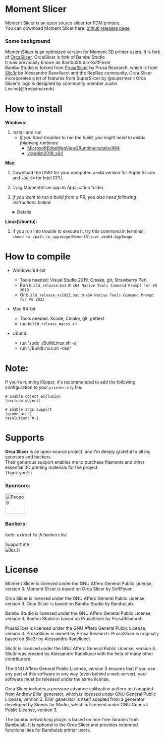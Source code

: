# Moment Slicer     
Moment Slicer is an open source slicer for FDM printers.   
You can download Moment Slicer here: [github releases page](https://github.com/MOMENT3D/MomentSlicer/releases/).    

### Some background
MomentSlicer is an optimized version for Moment 3D printer users. It is fork of [OrcaSlicer](https://github.com/SoftFever/OrcaSlicer). 
OrcaSlicer is fork of Bambu Studio  
It was previously known as BambuStudio-SoftFever  
Bambu Studio is forked from [PrusaSlicer](https://github.com/prusa3d/PrusaSlicer) by Prusa Research, which is from [Slic3r](https://github.com/Slic3r/Slic3r) by Alessandro Ranellucci and the RepRap community. 
Orca Slicer incorporates a lot of features from SuperSlicer by @supermerill
Orca Slicer's logo is designed by community member Justin Levine(@freejstnalxndr)  

# How to install
**Windows**: 
1.  Install and run  
    - *If you have troubles to run the build, you might need to install following runtimes:*
      - [MicrosoftEdgeWebView2RuntimeInstallerX64](https://github.com/SoftFever/BambuStudio-SoftFever/releases/download/v1.0.10-sf2/MicrosoftEdgeWebView2RuntimeInstallerX64.exe)  
      - [vcredist2019_x64](https://github.com/SoftFever/BambuStudio-SoftFever/releases/download/v1.0.10-sf2/vcredist2019_x64.exe)  

**Mac**:
1. Download the DMG for your computer: `arm64` version for Apple Silicon and `x86_64` for Intel CPU.  
2. Drag MomentSlicer.app to Application folder. 
3. *If you want to run a build from a PR, you also need following instructions bellow*  
    <details quarantine>
    - Option 1 (You only need to do this once. After that the app can be oppened normally.):
      - Step 1: Hold _cmd_ and right click the app, from the context menu choose **Open**.
      - Step 2: A warning window will pop up, click _Open_  
      
    - Option 2:  
      Execute this command in terminal: `xattr -dr com.apple.quarantine /Applications/MomentSlicer.app`
      ```console
          softfever@mac:~$ xattr -dr com.apple.quarantine /Applications/MomentSlicer.app
      ``` 
    </details>
    
**Linux(Ubuntu)**:
 1. If you run into trouble to execute it, try this command in terminal:  
    `chmod +x /path_to_appimage/MomentSlicer_ubu64.AppImage`
# How to compile
- Windows 64-bit  
  - Tools needed: Visual Studio 2019, Cmake, git, Strawberry Perl.
  - Run `build_release.bat` in `x64 Native Tools Command Prompt for VS 2019`
  - Or `build_release_vs2022.bat` in `x64 Native Tools Command Prompt for VS 2022`

- Mac 64-bit  
  - Tools needed: Xcode, Cmake, git, gettext
  - run `build_release_macos.sh`

- Ubuntu  
  - run 'sudo ./BuildLinux.sh -u'
  - run './BuildLinux.sh -dsir'


# Note: 
If you're running Klipper, it's recommended to add the following configuration to your `printer.cfg` file.
```
# Enable object exclusion
[exclude_object]

# Enable arcs support
[gcode_arcs]
resolution: 0.1
```

# Supports
**Orca Slicer** is an open-source project, and I'm deeply grateful to all my sponsors and backers.   
Their generous support enables me to purchase filaments and other essential 3D printing materials for the project.   
Thank you! :)

### Sponsors:  
<a href="https://peopoly.net/">
    <img src="SoftFever_doc\sponsor_logos\peopoly-standard-logo.png" alt="Peopoly" width="64" height="">
</a>

### Backers:  
*todo: extract ko-fi backers list*

Support me  
[![ko-fi](https://ko-fi.com/img/githubbutton_sm.svg)](https://ko-fi.com/G2G5IP3CP)

# License
Moment Slicer is licensed under the GNU Affero General Public License, version 3. Moment Slicer is based on Orca Slicer by SoftFever.

Orca Slicer is licensed under the GNU Affero General Public License, version 3. Orca Slicer is based on Bambu Studio by BambuLab.

Bambu Studio is licensed under the GNU Affero General Public License, version 3. Bambu Studio is based on PrusaSlicer by PrusaResearch.

PrusaSlicer is licensed under the GNU Affero General Public License, version 3. PrusaSlicer is owned by Prusa Research. PrusaSlicer is originally based on Slic3r by Alessandro Ranellucci.

Slic3r is licensed under the GNU Affero General Public License, version 3. Slic3r was created by Alessandro Ranellucci with the help of many other contributors.

The GNU Affero General Public License, version 3 ensures that if you use any part of this software in any way (even behind a web server), your software must be released under the same license.

Orca Slicer includes a pressure advance calibration pattern test adapted from Andrew Ellis' generator, which is licensed under GNU General Public License, version 3. Ellis' generator is itself adapted from a generator developed by Sineos for Marlin, which is licensed under GNU General Public License, version 3.

The bambu networking plugin is based on non-free libraries from Bambulab. It is optional to the Orca Slicer and provides extended functionalities for Bambulab printer users.

